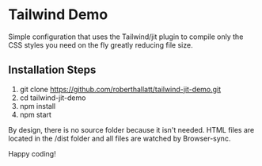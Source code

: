 # Tailwind Demo

Simple configuration that uses the Tailwind/jit plugin to compile only the CSS styles you need on the fly greatly reducing file size.

## Installation Steps

1. git clone https://github.com/roberthallatt/tailwind-jit-demo.git
2. cd tailwind-jit-demo
3. npm install
4. npm start

By design, there is no source folder because it isn't needed. HTML files are located in the /dist folder and all files are watched by Browser-sync.

Happy coding!
